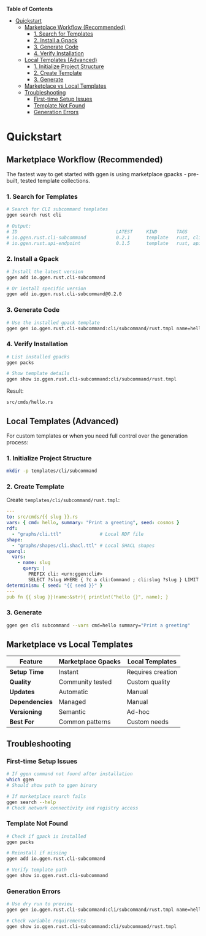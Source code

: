 <!-- START doctoc generated TOC please keep comment here to allow auto update -->
<!-- DON'T EDIT THIS SECTION, INSTEAD RE-RUN doctoc TO UPDATE -->
**Table of Contents**

- [Quickstart](#quickstart)
  - [Marketplace Workflow (Recommended)](#marketplace-workflow-recommended)
    - [1. Search for Templates](#1-search-for-templates)
    - [2. Install a Gpack](#2-install-a-gpack)
    - [3. Generate Code](#3-generate-code)
    - [4. Verify Installation](#4-verify-installation)
  - [Local Templates (Advanced)](#local-templates-advanced)
    - [1. Initialize Project Structure](#1-initialize-project-structure)
    - [2. Create Template](#2-create-template)
    - [3. Generate](#3-generate)
  - [Marketplace vs Local Templates](#marketplace-vs-local-templates)
  - [Troubleshooting](#troubleshooting)
    - [First-time Setup Issues](#first-time-setup-issues)
    - [Template Not Found](#template-not-found)
    - [Generation Errors](#generation-errors)

<!-- END doctoc generated TOC please keep comment here to allow auto update -->

# Quickstart

## Marketplace Workflow (Recommended)

The fastest way to get started with ggen is using marketplace gpacks - pre-built, tested template collections.

### 1. Search for Templates

```bash
# Search for CLI subcommand templates
ggen search rust cli

# Output:
# ID                                    LATEST     KIND       TAGS
# io.ggen.rust.cli-subcommand           0.2.1      template   rust, cli, clap
# io.ggen.rust.api-endpoint             0.1.5      template   rust, api, axum
```

### 2. Install a Gpack

```bash
# Install the latest version
ggen add io.ggen.rust.cli-subcommand

# Or install specific version
ggen add io.ggen.rust.cli-subcommand@0.2.0
```

### 3. Generate Code

```bash
# Use the installed gpack template
ggen gen io.ggen.rust.cli-subcommand:cli/subcommand/rust.tmpl name=hello description="Print a greeting"
```

### 4. Verify Installation

```bash
# List installed gpacks
ggen packs

# Show template details
ggen show io.ggen.rust.cli-subcommand:cli/subcommand/rust.tmpl
```

Result:

```
src/cmds/hello.rs
```

## Local Templates (Advanced)

For custom templates or when you need full control over the generation process:

### 1. Initialize Project Structure

```bash
mkdir -p templates/cli/subcommand
```

### 2. Create Template

Create `templates/cli/subcommand/rust.tmpl`:

```yaml
---
to: src/cmds/{{ slug }}.rs
vars: { cmd: hello, summary: "Print a greeting", seed: cosmos }
rdf:
  - "graphs/cli.ttl"              # Local RDF file
shape:
  - "graphs/shapes/cli.shacl.ttl" # Local SHACL shapes
sparql:
  vars:
    - name: slug
      query: |
        PREFIX cli: <urn:ggen:cli#>
        SELECT ?slug WHERE { ?c a cli:Command ; cli:slug ?slug } LIMIT 1
determinism: { seed: "{{ seed }}" }
---
pub fn {{ slug }}(name:&str){ println!("hello {}", name); }
```

### 3. Generate

```bash
ggen gen cli subcommand --vars cmd=hello summary="Print a greeting"
```

## Marketplace vs Local Templates

| Feature | Marketplace Gpacks | Local Templates |
|---------|-------------------|-----------------|
| **Setup Time** | Instant | Requires creation |
| **Quality** | Community tested | Custom quality |
| **Updates** | Automatic | Manual |
| **Dependencies** | Managed | Manual |
| **Versioning** | Semantic | Ad-hoc |
| **Best For** | Common patterns | Custom needs |

## Troubleshooting

### First-time Setup Issues

```bash
# If ggen command not found after installation
which ggen
# Should show path to ggen binary

# If marketplace search fails
ggen search --help
# Check network connectivity and registry access
```

### Template Not Found

```bash
# Check if gpack is installed
ggen packs

# Reinstall if missing
ggen add io.ggen.rust.cli-subcommand

# Verify template path
ggen show io.ggen.rust.cli-subcommand
```

### Generation Errors

```bash
# Use dry run to preview
ggen gen io.ggen.rust.cli-subcommand:cli/subcommand/rust.tmpl name=hello --dry

# Check variable requirements
ggen show io.ggen.rust.cli-subcommand:cli/subcommand/rust.tmpl
```
